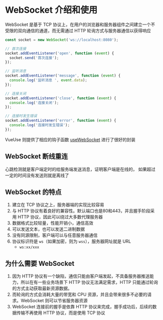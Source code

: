 # WebSocket 介绍和使用

WebSocket 是基于 TCP 协议上，在用户的浏览器和服务器组件之间建立一个不受限的双向通信的通道，而无需通过 HTTP 轮询方式与服务器通信以获得响应

```ts
const socket = new WebSocket('ws://localhost:8080');

// 首次连接
socket.addEventListener('open', function (event) {
  socket.send('首次连接');
});

// 监听消息
socket.addEventListener('message', function (event) {
  console.log('监听消息 ', event.data);
});

// 连接关闭
socket.addEventListener('close', function (event) {
  console.log('连接关闭');
});

// 连接时发生错误
socket.addEventListener('error', function (event) {
  console.log('连接时发生错误');
});
```

VueUse 则提供了相应的钩子函数 [useWebSocket](https://vueuse.org/core/useWebSocket/) 进行了很好的封装

## WebSocket 断线重连

心跳检测就是客户端定时的给服务端发送消息，证明客户端是在线的， 如果超过一定的时间没有发送则就是离线了

## WebSocket 的特点

1. 建立在 TCP 协议之上，服务器端的实现比较容易
2. 与 HTTP 协议有着良好的兼容性。默认端口也是80和443，并且握手阶段采用 HTTP 协议，因此可以绕过大多数代理服务器
3. 数据格式比较轻量，性能开销小，通信高效
4. 可以发送文本，也可以发送二进制数据
5. 没有同源限制，客户端可以与任意服务器通信
6. 协议标识符是 `ws`（如果加密，则为 `wss`），服务器网址就是 URL
   - `ws:xx/xxx`

## 为什么需要 WebSocket

1. 因为 HTTP 协议有一个缺陷，通信只能由客户端发起，不具备服务器推送能力，所以在有一些业务场景下 HTTP 协议无法满足需求，HTTP 只能通过轮询的方式主动获取最新资源数据。
2. 而轮询的方式会消耗大量的带宽和 CPU 资源，并且会带来很多不必要的请求。WebSocket 则可以节省服务器资源
3. WebSocket 连接前的握手是依靠 HTTP 协议来完成，握手成功后，后续的数据传输不再使用 HTTP 协议，而是使用 TCP 协议
